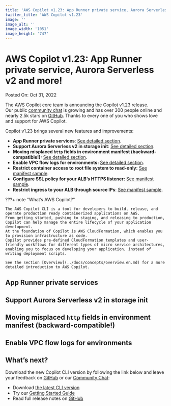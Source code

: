 ```yaml
---
title: 'AWS Copilot v1.23: App Runner private service, Aurora Serverless v2 and more!'
twitter_title: 'AWS Copilot v1.23'
image: ''
image_alt: ''
image_width: '1051'
image_height: '747'
---
```


# AWS Copilot v1.23: App Runner private service, Aurora Serverless v2 and more!

Posted On: Oct 31, 2022

The AWS Copilot core team is announcing the Copilot v1.23 release.   
Our public [сommunity сhat](https://gitter.im/aws/copilot-cli) is growing and has over 300 people online and nearly 2.5k stars on [GitHub](http://github.com/aws/copilot-cli/).
Thanks to every one of you who shows love and support for AWS Copilot.

Copilot v1.23 brings several new features and improvements:

- **App Runner private services**: [See detailed section](#app-runner-private-services).
- **Support Aurora Serverless v2 in storage init**: [See detailed section](#support-aurora-serverless-v2-in-storage-init).
- **Moving misplaced `http` fields in environment manifest (backward-compatible!):** [See detailed section](#moving-misplaced-http-fields-in-environment-manifest-backward-compatible).
- **Enable VPC flow logs for environments:** [See detailed section](#enable-VPC-flow-logs-for-environments).
- **Restrict container access to root file system to read-only:** [See manifest sample](#<todo>).
- **Configure SSL policy for your ALB’s HTTPS listener:** [See manifest sample](#<todo>).
- **Restrict ingress to your ALB through source IPs**: [See manifest sample](#<todo>).


???+ note "What’s AWS Copilot?"

    The AWS Copilot CLI is a tool for developers to build, release, and operate production ready containerized applications on AWS.
    From getting started, pushing to staging, and releasing to production, Copilot can help manage the entire lifecycle of your application development.
    At the foundation of Copilot is AWS CloudFormation, which enables you to provision infrastructure as code.
    Copilot provides pre-defined CloudFormation templates and user-friendly workflows for different types of micro service architectures,
    enabling you to focus on developing your application, instead of writing deployment scripts.

    See the section [Overview](../docs/concepts/overview.en.md) for a more detailed introduction to AWS Copilot.

## App Runner private services

## Support Aurora Serverless v2 in storage init

## Moving misplaced `http` fields in environment manifest (backward-compatible!)

## Enable VPC flow logs for environments

## What’s next?

Download the new Copilot CLI version by following the link below and leave your feedback on [GitHub](https://github.com/aws/copilot-cli/) or our [Community Chat](https://gitter.im/aws/copilot-cli):

- Download [the latest CLI version](../docs/getting-started/install.en.md)
- Try our [Getting Started Guide](../docs/getting-started/first-app-tutorial.en.md)
- Read full release notes on [GitHub](https://github.com/aws/copilot-cli/releases/tag/v1.23.0)
